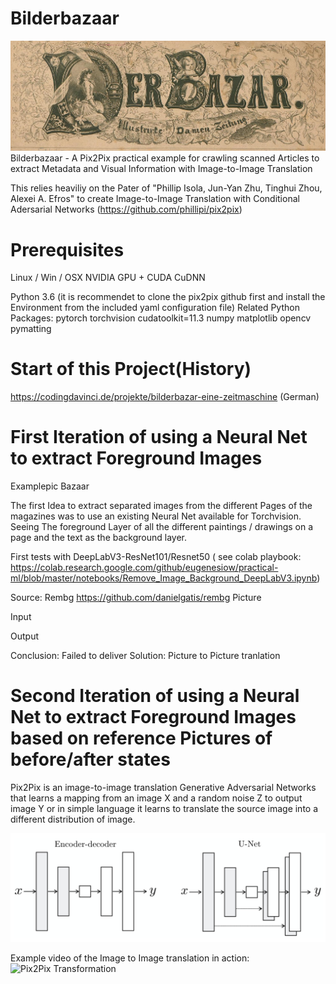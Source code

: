 # Bilderbazaar
![Bilderbazaar](https://github.com/wooolfy/Bilderbazaar/blob/main/pic/bazaar.png)
Bilderbazaar - A Pix2Pix practical example for crawling scanned Articles to extract Metadata and Visual Information with Image-to-Image Translation


This relies heaviliy on the Pater of "Phillip Isola, Jun-Yan Zhu, Tinghui Zhou, Alexei A. Efros" to create Image-to-Image Translation with Conditional Adersarial Networks (https://github.com/phillipi/pix2pix)

# Prerequisites
Linux / Win / OSX
NVIDIA GPU + CUDA CuDNN

Python 3.6 
(it is recommendet to clone the pix2pix github first and install the Environment from the included yaml configuration file)
Related Python Packages:
pytorch torchvision cudatoolkit=11.3 
numpy 
matplotlib
opencv
pymatting



# Start of this Project(History)

https://codingdavinci.de/projekte/bilderbazar-eine-zeitmaschine (German)

# First Iteration of using a Neural Net to extract Foreground Images 

Examplepic Bazaar

The first Idea to extract separated images from the different Pages of the magazines was to use an existing Neural Net available for Torchvision. Seeing The foreground Layer of all the different paintings / drawings on a page and the text as the background layer.

First tests with DeepLabV3-ResNet101/Resnet50 ( see colab playbook: https://colab.research.google.com/github/eugenesiow/practical-ml/blob/master/notebooks/Remove_Image_Background_DeepLabV3.ipynb)

Source: Rembg
https://github.com/danielgatis/rembg
Picture

Input

Output  


Conclusion: Failed to deliver 
Solution: Picture to Picture tranlation

# Second Iteration of using a Neural Net to extract Foreground Images based on reference Pictures of before/after states

Pix2Pix is an image-to-image translation Generative Adversarial Networks that learns a mapping from an image X and a random noise Z to output image Y or in simple language it learns to translate the source image into a different distribution of image.

![Unet](https://github.com/wooolfy/Bilderbazaar/blob/main/pic/unet.png)



Example video of the Image to Image translation in action:
![Pix2Pix Transformation](https://github.com/wooolfy/Bilderbazaar/blob/main/pic/pix2pix.gif)


